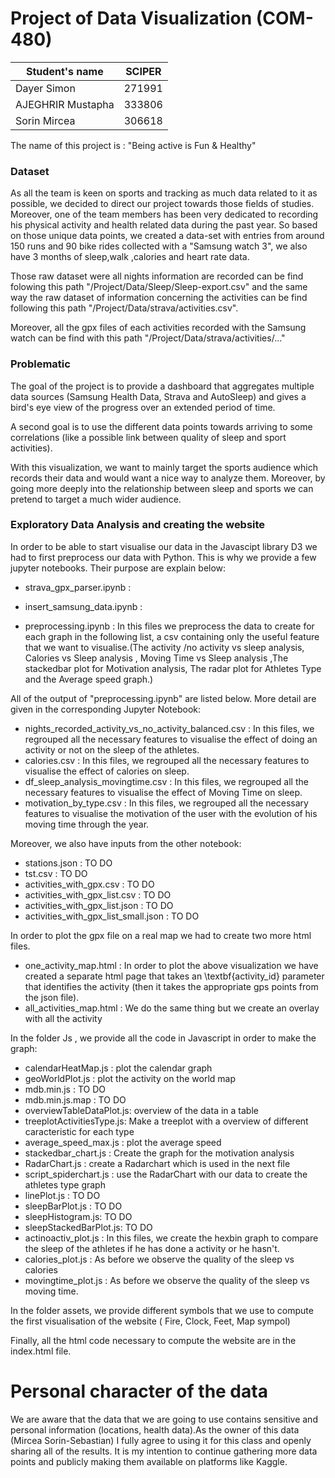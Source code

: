 # Project of Data Visualization (COM-480)

| Student's name | SCIPER |
| -------------- | ------ |
| Dayer Simon | 271991 |
| AJEGHRIR Mustapha | 333806 |
| Sorin Mircea | 306618 |

The name of this project is : "Being active is Fun & Healthy"

### Dataset

As all the team is keen on sports and tracking as much data related to it as possible, we decided to direct our project towards those fields of studies. Moreover, one of the team members has been very dedicated to recording his physical activity and health related data during the past year. So based on those unique data points, we created a data-set with entries from around 150 runs and 90 bike rides collected with a "Samsung watch 3", we also have 3 months of sleep,walk  ,calories and heart rate data. 

Those raw dataset were all nights information are recorded can be find folowing this path "/Project/Data/Sleep/Sleep-export.csv" and the same way the raw dataset of information concerning the activities can be find following this path "/Project/Data/strava/activities.csv".

Moreover, all the gpx files of each activities recorded with the Samsung watch can be find with this path "/Project/Data/strava/activities/..."

### Problematic

The goal of the project is to provide a dashboard that aggregates multiple data sources (Samsung Health Data, Strava and AutoSleep) and gives a bird's eye view of the progress over an extended period of time.

A second goal is to use the different data points towards arriving to some correlations (like a possible link between quality of sleep and sport activities).

With this visualization, we want to mainly target the sports audience which records their data and would want a nice way to analyze them. Moreover, by going more deeply into the relationship between sleep and sports we can pretend to target a much wider audience.

### Exploratory Data Analysis and creating the website
In order to be able to start visualise our data in the Javascipt library D3 we had to first preprocess our data with Python. This is why we provide a few jupyter notebooks. Their purpose are explain below:

* strava_gpx_parser.ipynb :

* insert_samsung_data.ipynb :

* preprocessing.ipynb : In this files we preprocess the data to create for each graph in the following list, a csv containing only the useful feature that we want to visualise.(The activity /no activity vs sleep analysis, Calories vs Sleep analysis , Moving Time vs Sleep analysis ,The stackedbar plot for Motivation analysis, The radar plot for Athletes Type and the Average speed graph.)

All of the output of "preprocessing.ipynb" are listed below. More detail are given in the corresponding Jupyter Notebook:

* nights_recorded_activity_vs_no_activity_balanced.csv : In this files, we regrouped all the necessary features to visualise the effect of doing an activity or not on the sleep of the athletes.
* calories.csv : In this files, we regrouped all the necessary features to visualise the effect of calories on sleep.
* df_sleep_analysis_movingtime.csv : In this files, we regrouped all the necessary features to visualise the effect of Moving Time on sleep.
* motivation_by_type.csv : In this files, we regrouped all the necessary features to visualise the motivation of the user with the evolution of his moving time through the year.

Moreover, we also have inputs from the other notebook:

* stations.json : TO DO
* tst.csv : TO DO
* activities_with_gpx.csv : TO DO
* activities_with_gpx_list.csv : TO DO
* activities_with_gpx_list.json : TO DO
* activities_with_gpx_list_small.json : TO DO

In order to plot the gpx file on a real map we had to create two more html files.

* one_activity_map.html : In order to plot the above visualization we have created a separate html page that takes an \textbf{activity\_id} parameter that identifies the activity (then it takes the appropriate gps points from the json file).
* all_activities_map.html : We do the same thing but we create an overlay with all the activity 


In the folder Js , we provide all the code in Javascript in order to make the graph:
* calendarHeatMap.js : plot the calendar graph
* geoWorldPlot.js : plot the activity on the world map
* mdb.min.js : TO DO
* mdb.min.js.map : TO DO
* overviewTableDataPlot.js: overview of the data in a table 
* treeplotActivitiesType.js: Make a treeplot with a overview of different caracteristic for each type
* average_speed_max.js : plot the average speed 
* stackedbar_chart.js : Create the graph for the motivation analysis 
* RadarChart.js : create a Radarchart which is used in the next file
* script_spiderchart.js : use the RadarChart with our data to create the athletes type graph
* linePlot.js : TO DO 
* sleepBarPlot.js : TO DO 
* sleepHistogram.js: TO DO 
* sleepStackedBarPlot.js: TO DO
* actinoactiv_plot.js : In this files, we create the hexbin graph to compare the sleep of the athletes if he has done a activity or he hasn't.
* calories_plot.js : As before we observe the quality of the sleep vs calories
* movingtime_plot.js : As before we observe the quality of the sleep vs moving time.


In the folder assets, we provide different symbols that we use to compute the first visualisation of the website ( Fire, Clock, Feet, Map sympol)

Finally, all the html code necessary to compute the website are in the index.html file.


# Personal character of the data
We are aware that the data that we are going to use contains sensitive and personal information (locations, health data).As the owner of this data (Mircea Sorin-Sebastian) I fully agree to using it for this class and openly sharing all of the results. It is my intention to continue gathering more data points and publicly making them available on platforms like Kaggle.


